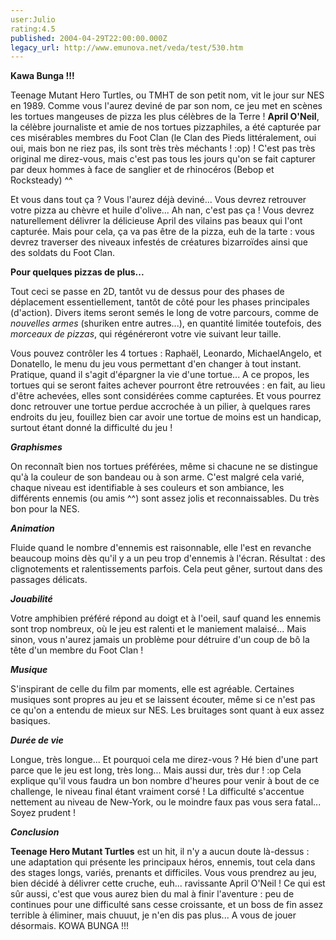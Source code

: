 ```yaml
---
user:Julio
rating:4.5
published: 2004-04-29T22:00:00.000Z
legacy_url: http://www.emunova.net/veda/test/530.htm
---
```

__Kawa Bunga !!!__  

  

Teenage Mutant Hero Turtles, ou TMHT de son petit nom, vit le jour sur NES en 1989\. Comme vous l'aurez deviné de par son nom, ce jeu met en scènes les tortues mangeuses de pizza les plus célèbres de la Terre ! **April O'Neil**, la célèbre journaliste et amie de nos tortues pizzaphiles, a été capturée par ces misérables membres du Foot Clan (le Clan des Pieds littéralement, oui oui, mais bon ne riez pas, ils sont très très méchants ! :op) ! C'est pas très original me direz-vous, mais c'est pas tous les jours qu'on se fait capturer par deux hommes à face de sanglier et de rhinocéros (Bebop et Rocksteady) ^^  

  

Et vous dans tout ça ? Vous l'aurez déjà deviné... Vous devrez retrouver votre pizza au chèvre et huile d'olive... Ah nan, c'est pas ça ! Vous devrez naturellement délivrer la délicieuse April des vilains pas beaux qui l'ont capturée. Mais pour cela, ça va pas être de la pizza, euh de la tarte : vous devrez traverser des niveaux infestés de créatures bizarroïdes ainsi que des soldats du Foot Clan.   

  

  

__Pour quelques pizzas de plus...__  

  

Tout ceci se passe en 2D, tantôt vu de dessus pour des phases de déplacement essentiellement, tantôt de côté pour les phases principales (d'action). Divers items seront semés le long de votre parcours, comme de _nouvelles armes_ (shuriken entre autres...), en quantité limitée toutefois, des _morceaux de pizzas_, qui régénéreront votre vie suivant leur taille.  

  

Vous pouvez contrôler les 4 tortues : Raphaël, Leonardo, MichaelAngelo, et Donatello, le menu du jeu vous permettant d'en changer à tout instant. Pratique, quand il s'agit d'épargner la vie d'une tortue... A ce propos, les tortues qui se seront faites achever pourront être retrouvées : en fait, au lieu d'être achevées, elles sont considérées comme capturées. Et vous pourrez donc retrouver une tortue perdue accrochée à un pilier, à quelques rares endroits du jeu, fouillez bien car avoir une tortue de moins est un handicap, surtout étant donné la difficulté du jeu !  

  

_**Graphismes**_  

  

On reconnaît bien nos tortues préférées, même si chacune ne se distingue qu'à la couleur de son bandeau ou à son arme. C'est malgré cela varié, chaque niveau est identifiable à ses couleurs et son ambiance, les différents ennemis (ou amis ^^) sont assez jolis et reconnaissables. Du très bon pour la NES.  

  

  

_**Animation**_  

  

Fluide quand le nombre d'ennemis est raisonnable, elle l'est en revanche beaucoup moins dès qu'il y a un peu trop d'ennemis à l'écran. Résultat : des clignotements et ralentissements parfois. Cela peut gêner, surtout dans des passages délicats.  

  

  

_**Jouabilité**_  

  

Votre amphibien préféré répond au doigt et à l'oeil, sauf quand les ennemis sont trop nombreux, où le jeu est ralenti et le maniement malaisé... Mais sinon, vous n'aurez jamais un problème pour détruire d'un coup de bô la tête d'un membre du Foot Clan !  

  

  

_**Musique**_  

  

S'inspirant de celle du film par moments, elle est agréable. Certaines musiques sont propres au jeu et se laissent écouter, même si ce n'est pas ce qu'on a entendu de mieux sur NES. Les bruitages sont quant à eux assez basiques.  

  

_**Durée de vie**_  

  

Longue, très longue... Et pourquoi cela me direz-vous ? Hé bien d'une part parce que le jeu est long, très long... Mais aussi dur, très dur ! :op Cela explique qu'il vous faudra un bon nombre d'heures pour venir à bout de ce challenge, le niveau final étant vraiment corsé ! La difficulté s'accentue nettement au niveau de New-York, ou le moindre faux pas vous sera fatal... Soyez prudent !  

  

  

_**Conclusion**_  

  

**Teenage Hero Mutant Turtles** est un hit, il n'y a aucun doute là-dessus : une adaptation qui présente les principaux héros, ennemis, tout cela dans des stages longs, variés, prenants et difficiles. Vous vous prendrez au jeu, bien décidé à délivrer cette cruche, euh... ravissante April O'Neil ! Ce qui est sûr aussi, c'est que vous aurez bien du mal à finir l'aventure : peu de continues pour une difficulté sans cesse croissante, et un boss de fin assez terrible à éliminer, mais chuuut, je n'en dis pas plus... A vous de jouer désormais. KOWA BUNGA !!!
